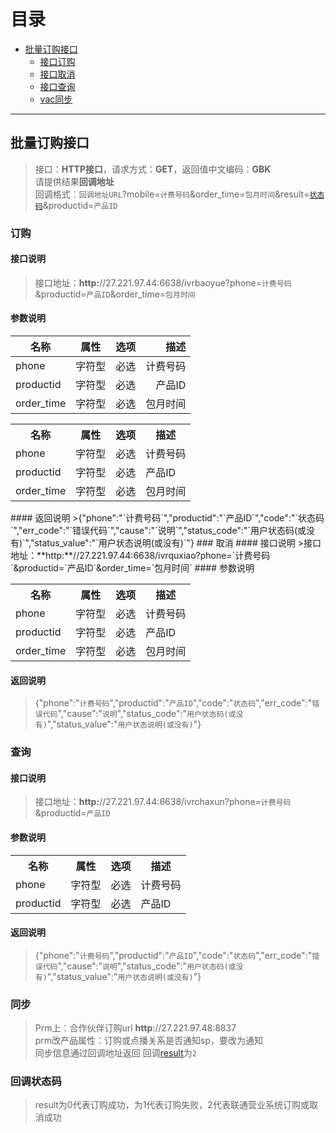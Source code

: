 # 目录
* [批量订购接口](#批量订购接口)
    * [接口订购](#订购)
    * [接口取消](#取消)
    * [接口查询](#查询)
    * [vac同步](#同步)

***
## 批量订购接口
>接口：**HTTP接口**，请求方式：**GET**，返回值中文编码：**GBK**  
请提供结果**回调地址**  
回调格式：`回调地址URL`?mobile=`计费号码`&order_time=`包月时间`&result=[`状态码`](#回调状态码)&productid=`产品ID`
### 订购
#### 接口说明
>接口地址：**http:**//27.221.97.44:6638/ivrbaoyue?phone=`计费号码`&productid=`产品ID`&order_time=`包月时间`
#### 参数说明
|名称|属性|选项|描述|
|---|:---:|:---:|---:|
|phone|字符型|必选|计费号码|
|productid|字符型|必选|产品ID|
|order_time|字符型|必选|包月时间|
<table>
   <tr>
      <th>名称</th><th>属性</th><th>选项</th><th>描述</th>
   </tr>
   <tr>
      <td>phone</td><td>字符型</td><td>必选</td><td>计费号码</td>
   </tr>
   <tr>
      <td>productid</td><td>字符型</td><td>必选</td><td>产品ID</td>
   </tr>
   <tr>
      <td>order_time</td><td>字符型</td><td>必选</td><td>包月时间</td>
   </tr>
</table>
#### 返回说明
>{"phone":"`计费号码`","productid":"`产品ID`","code":"`状态码`","err_code":"`错误代码`","cause":"`说明`","status_code":"`用户状态码(或没有)`","status_value":"`用户状态说明(或没有)`"}
### 取消
#### 接口说明
>接口地址：**http:**//27.221.97.44:6638/ivrquxiao?phone=`计费号码`&productid=`产品ID`&order_time=`包月时间`
#### 参数说明
<table>
   <tr>
      <th>名称</th><th>属性</th><th>选项</th><th>描述</th>
   </tr>
   <tr>
      <td>phone</td><td>字符型</td><td>必选</td><td>计费号码</td>
   </tr>
   <tr>
      <td>productid</td><td>字符型</td><td>必选</td><td>产品ID</td>
   </tr>
   <tr>
      <td>order_time</td><td>字符型</td><td>必选</td><td>包月时间</td>
   </tr>
</table>

#### 返回说明
>{"phone":"`计费号码`","productid":"`产品ID`","code":"`状态码`","err_code":"`错误代码`","cause":"`说明`","status_code":"`用户状态码(或没有)`","status_value":"`用户状态说明(或没有)`"}
### 查询
#### 接口说明
>接口地址：**http:**//27.221.97.44:6638/ivrchaxun?phone=`计费号码`&productid=`产品ID`
#### 参数说明
<table>
   <tr>
      <th>名称</th><th>属性</th><th>选项</th><th>描述</th>
   </tr>
   <tr>
      <td>phone</td><td>字符型</td><td>必选</td><td>计费号码</td>
   </tr>
   <tr>
      <td>productid</td><td>字符型</td><td>必选</td><td>产品ID</td>
   </tr>
</table>

#### 返回说明
>{"phone":"`计费号码`","productid":"`产品ID`","code":"`状态码`","err_code":"`错误代码`","cause":"`说明`","status_code":"`用户状态码(或没有)`","status_value":"`用户状态说明(或没有)`"}
### 同步
>Prm上：合作伙伴订购url **http**://27.221.97.48:8837  
prm改产品属性：订购或点播关系是否通知sp，要改为通知  
同步信息通过回调地址返回 回调[result](#回调状态码)为`2`
### 回调状态码
>result为0代表订购成功，为1代表订购失败，2代表联通营业系统订购或取消成功
